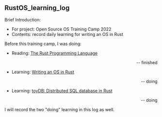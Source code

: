 ## RustOS_learning_log

Brief Introduction:

- For project: Open Source OS Training Camp 2022
- Contents: record daily learning for writing an OS in Rust

Before this training camp, I was doing:
- Reading:  [The Rust Programming Language](https://doc.rust-lang.org/stable/book/)                    <p align="right">-- finished</p>
- Learning: [Writing an OS in Rust](https://os.phil-opp.com)                                           <p align="right">-- doing</p>
- Learning: [toyDB: Distributed SQL database in Rust](https://github.com/erikgrinaker/toydb)           <p align="right">-- doing</p>

I will record the two "doing" learning in this log as well.
